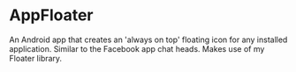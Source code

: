 AppFloater
==========

An Android app that creates an 'always on top' floating icon for any installed application. Similar to the Facebook app chat heads. Makes use of my Floater library.
